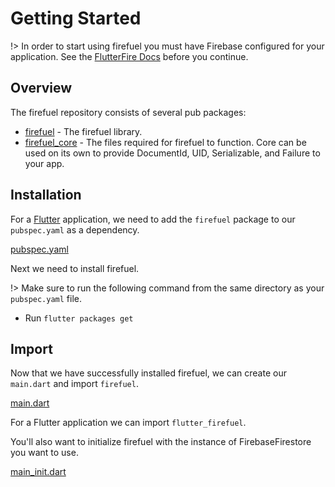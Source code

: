 # Getting Started

!> In order to start using firefuel you must have Firebase configured for your application. See the [FlutterFire Docs](https://firebase.flutter.dev/docs/overview/) before you continue.

## Overview

The firefuel repository consists of several pub packages:

- [firefuel](https://pub.dev/packages/firefuel) - The firefuel library.
- [firefuel_core](https://pub.dev/packages/firefuel_core) - The files required for firefuel to function. Core can be used on its own to provide DocumentId, UID, Serializable, and Failure to your app.

## Installation

For a [Flutter](https://flutter.dev/) application, we need to add the `firefuel` package to our `pubspec.yaml` as a dependency.

[pubspec.yaml](_snippets/getting_started/firefuel_pubspec.yaml.md ':include')

Next we need to install firefuel.

!> Make sure to run the following command from the same directory as your `pubspec.yaml` file.

- Run `flutter packages get`

## Import

Now that we have successfully installed firefuel, we can create our `main.dart` and import `firefuel`.

[main.dart](_snippets/getting_started/firefuel_main.dart.md ':include')

For a Flutter application we can import `flutter_firefuel`.

You'll also want to initialize firefuel with the instance of FirebaseFirestore you want to use.

[main_init.dart](_snippets/getting_started/firefuel_main_init.dart.md ':include')
